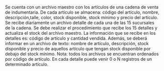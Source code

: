  Se cuenta con un archivo maestro con los artículos de una cadena de venta de indumentaria. De cada artículo se almacena: código del artículo, nombre, descripción,talle, color, stock disponible, stock mínimo y precio del artículo.
Se recibe diariamente un archivo detalle de cada una de las 15 sucursales de la cadena. Se debe realizar el procedimiento que recibe los 15 detalles y actualiza el stock del archivo maestro. La información que se recibe en los detalles es: código de artículo y cantidad vendida. Además, se deberá informar en un archivo de texto: nombre de artículo, descripción, stock disponible y precio de aquellos artículo que tengan stock disponible por debajo del stock mínimo.
Nota: todos los archivos se encuentran ordenados por código de artículo. En cada detalle puede venir 0 o N registros de un determinado artículo.
